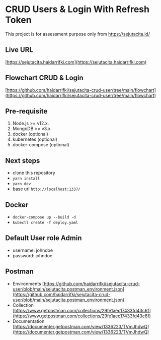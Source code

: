 # CRUD Users & Login With Refresh Token

This project is for assessment purpose only from https://sejutacita.id/

## Live URL
[https://sejutacita.haidarrifki.com](https://sejutacita.haidarrifki.com)

## Flowchart CRUD & Login
[https://github.com/haidarrifki/sejutacita-crud-user/tree/main/flowchart](https://github.com/haidarrifki/sejutacita-crud-user/tree/main/flowchart)

## Pre-requisite
1. Node.js >= v12.x.
2. MongoDB >= v3.x
3. docker (optional)
4. kubernetes (optional)
5. docker-compose (optional)

## Next steps
- clone this repository
- ```yarn install```
- ```yarn dev```
- base url `http://localhost:1337/`

## Docker
- ```docker-compose up --build -d```
- ```kubectl create -f deploy.yaml```

## Default User role Admin
- username: johndoe
- password: johndoe

## Postman
- Environments
[https://github.com/haidarrifki/sejutacita-crud-user/blob/main/sejutacita.postman_environment.json](https://github.com/haidarrifki/sejutacita-crud-user/blob/main/sejutacita.postman_environment.json)
- Collection
[https://www.getpostman.com/collections/29fe1aec17433fd43c6f](https://www.getpostman.com/collections/29fe1aec17433fd43c6f)
- Documentation
[https://documenter.getpostman.com/view/1336223/TVmJhdwQ](https://documenter.getpostman.com/view/1336223/TVmJhdwQ)